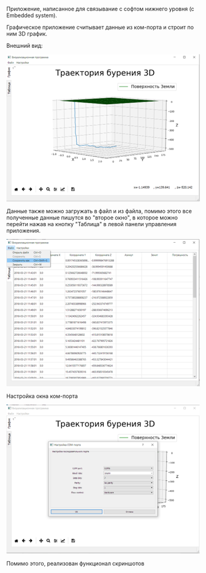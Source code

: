 Приложение, написанное для связывание с софтом нижнего уровня (с Embedded system).

Графическое приложение считывает данные из ком-порта и строит по ним 3D график. 

Внешний вид:


![outlook](images/outlook.png)


Данные также можно загружать в файл и из файла, помимо этого все полученные данные пишутся во "второе окно", 
в которое можно перейти нажав на кнопку "Таблица" в левой панели управления приложения.


![table](images/table.png)


Настройка окна ком-порта


![serial_port_settings](images/serial_port_settings.png)


Помимо этого, реализован функционал скриншотов